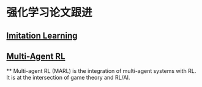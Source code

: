 # 强化学习论文跟进

## [Imitation Learning](https://github.com/PaperCommunity/Reinforcement-Learning/tree/master/ImitationLearning)

## [Multi-Agent RL](https://github.com/PaperCommunity/Reinforcement-Learning/tree/master/Multi-Agent)
** Multi-agent RL (MARL) is the integration of multi-agent systems with RL. It is at the intersection of
game theory and RL/AI.
